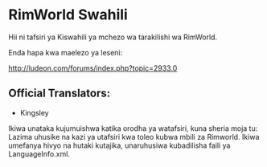 RimWorld Swahili
================

Hii ni tafsiri ya Kiswahili ya mchezo wa tarakilishi wa RimWorld.

Enda hapa kwa maelezo ya leseni:

http://ludeon.com/forums/index.php?topic=2933.0



Official Translators:
---------------------
- Kingsley

Ikiwa unataka kujumuishwa katika orodha ya watafsiri, kuna sheria moja tu:
Lazima uhusike na kazi ya utafsiri kwa toleo kubwa mbili za Rimworld.
Ikiwa umefanya hivyo na hutaki kutajika, unaruhusiwa kubadilisha faili ya LanguageInfo.xml.

